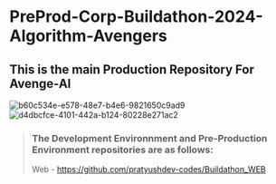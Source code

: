 # PreProd-Corp-Buildathon-2024-Algorithm-Avengers
## This is the main Production Repository For Avenge-AI
![b60c534e-e578-48e7-b4e6-9821650c9ad9](https://github.com/user-attachments/assets/25c6edfc-c8a7-40c4-aa3f-cdb6581d449f)
![d4dbcfce-4101-442a-b124-80228e271ac2](https://github.com/user-attachments/assets/5179cb35-3dd8-48be-87dc-bbf99c7aad3c)

> ### The Development Environnment and Pre-Production Environment repositories are as follows:
> Web - https://github.com/pratyushdev-codes/Buildathon_WEB
